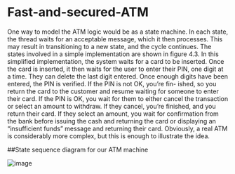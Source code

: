 # Fast-and-secured-ATM

One way to model the ATM logic would be as a state machine. In each state, the
thread waits for an acceptable message, which it then processes. This may result in
transitioning to a new state, and the cycle continues. The states involved in a simple
implementation are shown in figure 4.3. In this simplified implementation, the system
waits for a card to be inserted. Once the card is inserted, it then waits for the user to
enter their PIN, one digit at a time. They can delete the last digit entered. Once
enough digits have been entered, the PIN is verified. If the PIN is not OK, you’re fin-
ished, so you return the card to the customer and resume waiting for someone to
enter their card. If the PIN is OK, you wait for them to either cancel the transaction or
select an amount to withdraw. If they cancel, you’re finished, and you return their
card. If they select an amount, you wait for confirmation from the bank before issuing
the cash and returning the card or displaying an “insufficient funds” message and
returning their card. Obviously, a real ATM is considerably more complex, but this is
enough to illustrate the idea.

##State sequence diagram for our ATM machine

![image](https://user-images.githubusercontent.com/24577149/195689136-f0f57827-7a46-4326-9467-760843876ad6.png)
